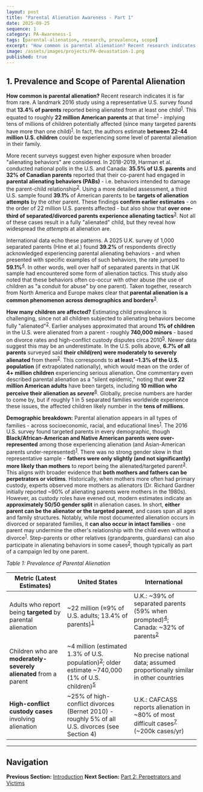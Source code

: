 ```yaml
---
layout: post
title: "Parental Alienation Awareness - Part 1"
date: 2025-09-25
sequence: 1
category: PA-Awareness-1
tags: [parental-alienation, research, prevalence, scope]
excerpt: "How common is parental alienation? Recent research indicates it affects millions of parents and children across demographics and borders."
image: /assets/images/projects/PA-devastation-1.png
published: true
---
```

## 1. Prevalence and Scope of Parental Alienation

**How common is parental alienation?** Recent research indicates it is far from rare. A landmark 2016 study using a representative U.S. survey found that **13.4% of parents** reported being alienated from at least one child<sup id="ref-source-1_1_0_2_21_28"><a href="/projects/PA-Awareness-1/2025/09/25/parental-alienation-awareness-references/#ref-target-1_1_0_2_21_28">1</a></sup>. This equated to roughly **22 million American parents** at that time<sup id="ref-source-1_1_0_4_334_343"><a href="/projects/PA-Awareness-1/2025/09/25/parental-alienation-awareness-references/#ref-target-1_1_0_4_334_343">1</a></sup> - implying tens of millions of children potentially affected (since many targeted parents have more than one child)<sup id="ref-source-1_1_0_4_340_348"><a href="/projects/PA-Awareness-1/2025/09/25/parental-alienation-awareness-references/#ref-target-1_1_0_4_340_348">1</a></sup>. In fact, the authors estimate **between 22-44 million U.S. children** could be experiencing some level of parental alienation in their family<a id="ref-source-1_1_1_4_340_348"></a>.

More recent surveys suggest even higher exposure when broader "alienating behaviors" are considered. In 2018-2019, Harman et al. conducted national polls in the U.S. and Canada: **35.5% of U.S. parents** and **32% of Canadian parents** reported that their co-parent had engaged in **parental alienating behaviors (PABs)** - i.e. behaviors intended to damage the parent-child relationship<sup id="ref-source-1_2_0_8_25_33"><a href="/projects/PA-Awareness-1/2025/09/25/parental-alienation-awareness-references/#ref-target-1_2_0_8_25_33">2</a></sup>. Using a more detailed assessment, a third U.S. sample found **39.1%** of American parents to be **targets of alienation attempts** by the other parent<a id="ref-source-1_2_0_8_27_35"></a>. These findings **confirm earlier estimates** - on the order of 22 million U.S. parents affected - but also show that **over one-third of separated/divorced parents experience alienating tactics**<a id="ref-source-1_2_0_8_27_36"></a><sup id="ref-source-1_3_0_9_1375_1383"><a href="/projects/PA-Awareness-1/2025/09/25/parental-alienation-awareness-references/#ref-target-1_3_0_9_1375_1383">3</a></sup>. Not all of these cases result in a fully "alienated" child, but they reveal how widespread the *attempts* at alienation are.

International data echo these patterns. A 2025 U.K. survey of 1,000 separated parents (Hine et al.) found **39.2%** of respondents directly acknowledged experiencing parental alienating behaviors - and when presented with specific examples of such behaviors, the rate jumped to **59.1%**<sup id="ref-source-1_4_0_11_153_161"><a href="/projects/PA-Awareness-1/2025/09/25/parental-alienation-awareness-references/#ref-target-1_4_0_11_153_161">4</a></sup>. In other words, well over half of separated parents in that UK sample had encountered some form of alienation tactics. This study also noted that these behaviors often co-occur with other abuse (the use of children as "a conduit for abuse" by one parent)<a id="ref-source-1_4_1_11_153_161"></a>. Taken together, research from North America and Europe makes clear that **parental alienation is a common phenomenon across demographics and borders**<sup id="ref-source-1_3_0_9_1379_1388"><a href="/projects/PA-Awareness-1/2025/09/25/parental-alienation-awareness-references/#ref-target-1_3_0_9_1379_1388">3</a></sup>.

**How many children are affected?** Estimating child prevalence is challenging, since not all children subjected to alienating behaviors become fully "alienated"<sup id="ref-source-1_2_0_8_61_69"><a href="/projects/PA-Awareness-1/2025/09/25/parental-alienation-awareness-references/#ref-target-1_2_0_8_61_69">2</a></sup>. Earlier analyses approximated that around **1% of children** in the U.S. were alienated from a parent - roughly **740,000 minors** - based on divorce rates and high-conflict custody disputes circa 2010<sup id="ref-source-1_5_0_2_75_83"><a href="/projects/PA-Awareness-1/2025/09/25/parental-alienation-awareness-references/#ref-target-1_5_0_2_75_83">5</a></sup>. Newer data suggest this may be an underestimate. In the U.S. polls above, **6.7% of all parents** surveyed said **their child(ren) were moderately to severely alienated** from them<sup id="ref-source-1_2_0_8_33_39"><a href="/projects/PA-Awareness-1/2025/09/25/parental-alienation-awareness-references/#ref-target-1_2_0_8_33_39">2</a></sup>. This corresponds to **at least ~1.3% of the U.S. population** (if extrapolated nationally)<a id="ref-source-1_2_1_8_33_39"></a>, which would mean on the order of **4+ million children** experiencing serious alienation. One commentary even described parental alienation as a "silent epidemic," noting that **over 22 million American adults** have been targets, including **10 million who perceive their alienation as *severe***<sup id="ref-source-1_6_0_5_250_258"><a href="/projects/PA-Awareness-1/2025/09/25/parental-alienation-awareness-references/#ref-target-1_6_0_5_250_258">6</a></sup>. Globally, precise numbers are harder to come by, but if roughly 1 in 5 separated families worldwide experience these issues, the affected children likely number in the **tens of millions**.

**Demographic breakdown:** Parental alienation appears in all types of families - across socioeconomic, racial, and educational lines<sup id="ref-source-1_1_0_2_25_33"><a href="/projects/PA-Awareness-1/2025/09/25/parental-alienation-awareness-references/#ref-target-1_1_0_2_25_33">1</a></sup>. The 2016 U.S. survey found targeted parents in every demographic, though **Black/African-American and Native American parents were over-represented** among those experiencing alienation (and Asian-American parents under-represented)<sup id="ref-source-1_1_0_2_29_36"><a href="/projects/PA-Awareness-1/2025/09/25/parental-alienation-awareness-references/#ref-target-1_1_0_2_29_36">1</a></sup><a id="ref-source-1_1_0_4_362_370"></a>. There was no strong gender skew in that representative sample - **fathers were only slightly (and not significantly) more likely than mothers** to report being the alienated/targeted parent<sup id="ref-source-1_3_0_13_219_227"><a href="/projects/PA-Awareness-1/2025/09/25/parental-alienation-awareness-references/#ref-target-1_3_0_13_219_227">3</a></sup>. This aligns with broader evidence that **both mothers and fathers can be perpetrators or victims**. Historically, when mothers more often had primary custody, experts observed more mothers as alienators (Dr. Richard Gardner initially reported ~90% of alienating parents were mothers in the 1980s). However, as custody roles have evened out, modern estimates indicate an **approximately 50/50 gender split** in alienation cases. In short, **either parent can be the alienator or the targeted parent**, and cases span all ages and family structures. Notably, while most documented alienation occurs in divorced or separated families, it **can also occur in intact families** - one parent may undermine the other's relationship with the child even without a divorce<sup id="ref-source-1_1_0_2_83_90"><a href="/projects/PA-Awareness-1/2025/09/25/parental-alienation-awareness-references/#ref-target-1_1_0_2_83_90">1</a></sup>. Step-parents or other relatives (grandparents, guardians) can also participate in alienating behaviors in some cases<sup id="ref-source-1_2_0_8_43_51"><a href="/projects/PA-Awareness-1/2025/09/25/parental-alienation-awareness-references/#ref-target-1_2_0_8_43_51">2</a></sup>, though typically as part of a campaign led by one parent.

*Table 1: Prevalence of Parental Alienation*

| **Metric (Latest Estimates)** | **United States** | **International** |
| --- | --- | --- |
| Adults who report being **targeted** by parental alienation | ~22 million (≈9% of U.S. adults; 13.4% of parents)<sup id="ref-source-1_1_1_2_21_28"><a href="/projects/PA-Awareness-1/2025/09/25/parental-alienation-awareness-references/#ref-target-1_1_1_2_21_28">1</a></sup><a id="ref-source-1_1_1_4_334_343"></a> | U.K.: ~39% of separated parents (59% when prompted)<sup id="ref-source-1_4_2_11_153_161"><a href="/projects/PA-Awareness-1/2025/09/25/parental-alienation-awareness-references/#ref-target-1_4_2_11_153_161">4</a></sup>; Canada: ~32% of parents<sup id="ref-source-1_2_1_8_25_33"><a href="/projects/PA-Awareness-1/2025/09/25/parental-alienation-awareness-references/#ref-target-1_2_1_8_25_33">2</a></sup> |
| Children who are **moderately-severely alienated** from a parent | ~4 million (estimated 1.3% of U.S. population)<sup id="ref-source-1_2_2_8_33_39"><a href="/projects/PA-Awareness-1/2025/09/25/parental-alienation-awareness-references/#ref-target-1_2_2_8_33_39">2</a></sup>; older estimate ~740,000 (1% of U.S. children)<sup id="ref-source-1_5_1_2_75_83"><a href="/projects/PA-Awareness-1/2025/09/25/parental-alienation-awareness-references/#ref-target-1_5_1_2_75_83">5</a></sup> | No precise national data; assumed proportionally similar in other countries |
| **High-conflict custody cases** involving alienation | ~25% of high-conflict divorces (Bernet 2010)<a id="ref-source-1_5_2_2_75_83"></a> - roughly 5% of all U.S. divorces (see Section 4) | U.K.: CAFCASS reports alienation in ~80% of most difficult cases<sup id="ref-source-1_8_0_35_75_83"><a href="/projects/PA-Awareness-1/2025/09/25/parental-alienation-awareness-references/#ref-target-1_8_0_35_75_83">7</a></sup> (~200k cases/yr) |

---

## Navigation

**Previous Section:** [Introduction](/projects/PA-Awareness-1/2025/09/25/parental-alienation-awareness-introduction/)
**Next Section:** [Part 2: Perpetrators and Victims](/projects/PA-Awareness-1/2025/09/25/parental-alienation-awareness-part-2/)
